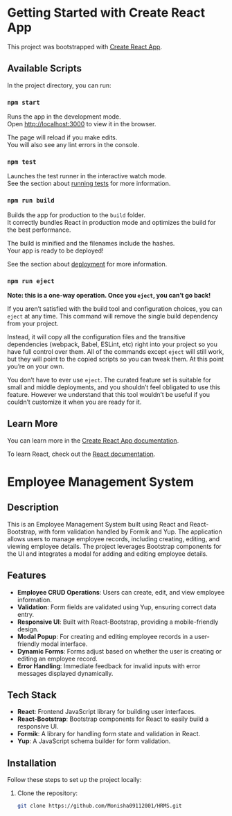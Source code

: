# Getting Started with Create React App

This project was bootstrapped with [Create React App](https://github.com/facebook/create-react-app).

## Available Scripts

In the project directory, you can run:

### `npm start`

Runs the app in the development mode.\
Open [http://localhost:3000](http://localhost:3000) to view it in the browser.

The page will reload if you make edits.\
You will also see any lint errors in the console.

### `npm test`

Launches the test runner in the interactive watch mode.\
See the section about [running tests](https://facebook.github.io/create-react-app/docs/running-tests) for more information.

### `npm run build`

Builds the app for production to the `build` folder.\
It correctly bundles React in production mode and optimizes the build for the best performance.

The build is minified and the filenames include the hashes.\
Your app is ready to be deployed!

See the section about [deployment](https://facebook.github.io/create-react-app/docs/deployment) for more information.

### `npm run eject`

**Note: this is a one-way operation. Once you `eject`, you can’t go back!**

If you aren’t satisfied with the build tool and configuration choices, you can `eject` at any time. This command will remove the single build dependency from your project.

Instead, it will copy all the configuration files and the transitive dependencies (webpack, Babel, ESLint, etc) right into your project so you have full control over them. All of the commands except `eject` will still work, but they will point to the copied scripts so you can tweak them. At this point you’re on your own.

You don’t have to ever use `eject`. The curated feature set is suitable for small and middle deployments, and you shouldn’t feel obligated to use this feature. However we understand that this tool wouldn’t be useful if you couldn’t customize it when you are ready for it.

## Learn More

You can learn more in the [Create React App documentation](https://facebook.github.io/create-react-app/docs/getting-started).

To learn React, check out the [React documentation](https://reactjs.org/).


# Employee Management System

## Description

This is an Employee Management System built using React and React-Bootstrap, with form validation handled by Formik and Yup. The application allows users to manage employee records, including creating, editing, and viewing employee details. The project leverages Bootstrap components for the UI and integrates a modal for adding and editing employee details.

## Features

- **Employee CRUD Operations**: Users can create, edit, and view employee information.
- **Validation**: Form fields are validated using Yup, ensuring correct data entry.
- **Responsive UI**: Built with React-Bootstrap, providing a mobile-friendly design.
- **Modal Popup**: For creating and editing employee records in a user-friendly modal interface.
- **Dynamic Forms**: Forms adjust based on whether the user is creating or editing an employee record.
- **Error Handling**: Immediate feedback for invalid inputs with error messages displayed dynamically.

## Tech Stack

- **React**: Frontend JavaScript library for building user interfaces.
- **React-Bootstrap**: Bootstrap components for React to easily build a responsive UI.
- **Formik**: A library for handling form state and validation in React.
- **Yup**: A JavaScript schema builder for form validation.

## Installation

Follow these steps to set up the project locally:

1. Clone the repository:
   ```bash
   git clone https://github.com/Monisha09112001/HRMS.git
